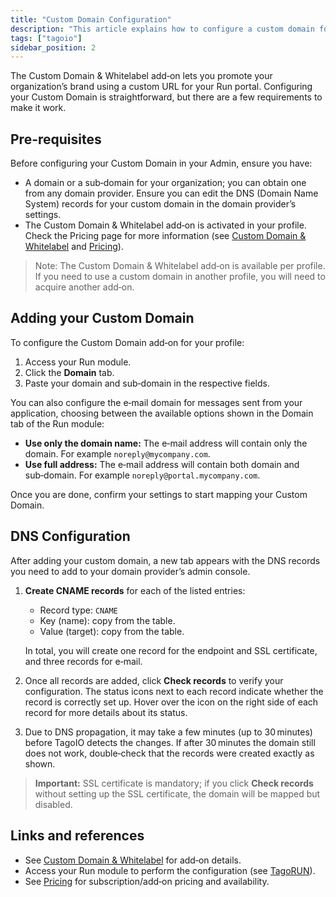 ```yaml
---
title: "Custom Domain Configuration"
description: "This article explains how to configure a custom domain for your TagoIO Run portal using the Custom Domain & Whitelabel add-on, including prerequisites and how to add the domain in the Run module."
tags: ["tagoio"]
sidebar_position: 2
---
```

The Custom Domain & Whitelabel add‑on lets you promote your organization’s brand using a custom URL for your Run portal. Configuring your Custom Domain is straightforward, but there are a few requirements to make it work.

## Pre-requisites

Before configuring your Custom Domain in your Admin, ensure you have:

- A domain or a sub‑domain for your organization; you can obtain one from any domain provider. Ensure you can edit the DNS (Domain Name System) records for your custom domain in the domain provider’s settings.
- The Custom Domain & Whitelabel add‑on is activated in your profile. Check the Pricing page for more information (see [Custom Domain & Whitelabel](../../custom-domain-whitelabel) and [Pricing](https://tago.io/pricing)).

> Note: The Custom Domain & Whitelabel add‑on is available per profile. If you need to use a custom domain in another profile, you will need to acquire another add‑on.

## Adding your Custom Domain

To configure the Custom Domain add‑on for your profile:

1. Access your Run module.
2. Click the **Domain** tab.
3. Paste your domain and sub‑domain in the respective fields.

You can also configure the e‑mail domain for messages sent from your application, choosing between the available options shown in the Domain tab of the Run module:

- **Use only the domain name:** The e‑mail address will contain only the domain. For example `noreply@mycompany.com`.
- **Use full address:** The e‑mail address will contain both domain and sub‑domain. For example `noreply@portal.mycompany.com`.

Once you are done, confirm your settings to start mapping your Custom Domain.

## DNS Configuration

After adding your custom domain, a new tab appears with the DNS records you need to add to your domain provider’s admin console.

1. **Create CNAME records** for each of the listed entries:
   - Record type: `CNAME`
   - Key (name): copy from the table.
   - Value (target): copy from the table.

   In total, you will create one record for the endpoint and SSL certificate, and three records for e‑mail.

2. Once all records are added, click **Check records** to verify your configuration. The status icons next to each record indicate whether the record is correctly set up. Hover over the icon on the right side of each record for more details about its status.

3. Due to DNS propagation, it may take a few minutes (up to 30 minutes) before TagoIO detects the changes. If after 30 minutes the domain still does not work, double‑check that the records were created exactly as shown.

> **Important:** SSL certificate is mandatory; if you click **Check records** without setting up the SSL certificate, the domain will be mapped but disabled.

## Links and references

- See [Custom Domain & Whitelabel](../../custom-domain-whitelabel) for add‑on details.
- Access your Run module to perform the configuration (see [TagoRUN](../../tagorun/)).
- See [Pricing](https://tago.io/pricing) for subscription/add‑on pricing and availability.
